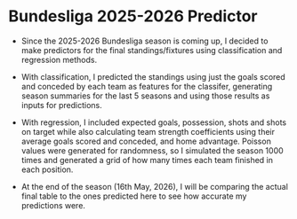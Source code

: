 # Bundesliga 2025-2026 Predictor

- Since the 2025-2026 Bundesliga season is coming up, I decided to make predictors for the final standings/fixtures using classification and regression methods.

- With classification, I predicted the standings using just the goals scored and conceded by each team as features for the classifer, generating season summaries for the last 5 seasons and using those results as inputs for predictions.
- With regression, I included expected goals, possession, shots and shots on target while also calculating team strength coefficients using their average goals scored and conceded, and home advantage. Poisson values were generated for randomness, so I simulated the season 1000 times and generated a grid of how many times each team finished in each position.

- At the end of the season (16th May, 2026), I will be comparing the actual final table to the ones predicted here to see how accurate my predictions were.
